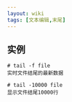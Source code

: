 ```yaml
---
layout: wiki
tags: [文本编辑,末尾]
---
```



## 实例

```shell
# tail -f file
实时文件结尾的最新数据

# tail -10000 file
显示文件结尾10000行
```
